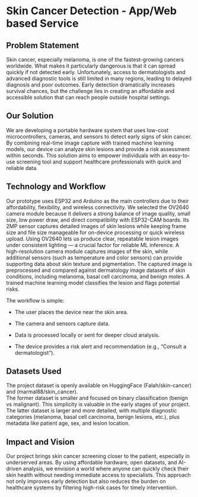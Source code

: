 # Skin Cancer Detection - App/Web based Service

## Problem Statement

Skin cancer, especially melanoma, is one of the fastest-growing cancers worldwide. What makes it particularly dangerous is that it can spread quickly if not detected early. Unfortunately, access to dermatologists and advanced diagnostic tools is still limited in many regions, leading to delayed diagnosis and poor outcomes. Early detection dramatically increases survival chances, but the challenge lies in creating an affordable and accessible solution that can reach people outside hospital settings.

## Our Solution

We are developing a portable hardware system that uses low-cost microcontrollers, cameras, and sensors to detect early signs of skin cancer. By combining real-time image capture with trained machine learning models, our device can analyze skin lesions and provide a risk assessment within seconds. This solution aims to empower individuals with an easy-to-use screening tool and support healthcare professionals with quick and reliable data.

## Technology and Workflow

Our prototype uses ESP32 and Arduino as the main controllers due to their affordability, flexibility, and wireless connectivity. We selected the OV2640 camera module because it delivers a strong balance of image quality, small size, low power draw, and direct compatibility with ESP32-CAM boards. Its 2MP sensor captures detailed images of skin lesions while keeping frame size and file size manageable for on-device processing or quick wireless upload. Using OV2640 lets us produce clear, repeatable lesion images under consistent lighting — a crucial factor for reliable ML inference. 
A high-resolution camera module captures images of the skin, while additional sensors (such as temperature and color sensors) can provide supporting data about skin texture and pigmentation. The captured image is preprocessed and compared against dermatology image datasets of skin conditions, including melanoma, basal cell carcinoma, and benign moles. A trained machine learning model classifies the lesion and flags potential risks.

The workflow is simple:

- The user places the device near the skin area.

- The camera and sensors capture data.

- Data is processed locally or sent for deeper cloud analysis.

- The device provides a risk alert and recommendation (e.g., “Consult a dermatologist”).

## Datasets Used
The project dataset is openly available on HuggingFace (Falah/skin-cancer) and (marmal88/skin_cancer).  
The former dataset is smaller and focused on binary classification (benign vs malignant). This simplicity is valuable in the early stages of your project.  
The latter dataset is larger and more detailed, with multiple diagnostic categories (melanoma, basal cell carcinoma, benign lesions, etc.), plus metadata like patient age, sex, and lesion location.

## Impact and Vision

Our project brings skin cancer screening closer to the patient, especially in underserved areas. By using affordable hardware, open datasets, and AI-driven analysis, we envision a world where anyone can quickly check their skin health without needing immediate access to specialists. This approach not only improves early detection but also reduces the burden on healthcare systems by filtering high-risk cases for timely intervention.
